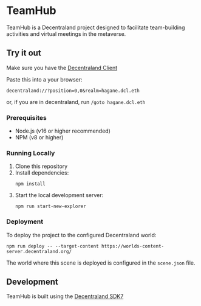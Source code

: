 # TeamHub

TeamHub is a Decentraland project designed to facilitate team-building activities and virtual meetings in the metaverse.

## Try it out

Make sure you have the [Decentraland Client](https://decentraland.org/download/)

Paste this into a your browser:
```
decentraland://?position=0,0&realm=hagane.dcl.eth
```
or, if you are in decentraland, run `/goto hagane.dcl.eth`


### Prerequisites
- Node.js (v16 or higher recommended)
- NPM (v8 or higher)

### Running Locally

1. Clone this repository
2. Install dependencies:
   ```
   npm install
   ```
3. Start the local development server:
   ```
   npm run start-new-explorer
   ```

### Deployment

To deploy the project to the configured Decentraland world:

```
npm run deploy -- --target-content https://worlds-content-server.decentraland.org/
```

The world where this scene is deployed is configured in the `scene.json` file.

## Development

TeamHub is built using the [Decentraland SDK7](https://docs.decentraland.org/creator/development-guide/sdk7/)
